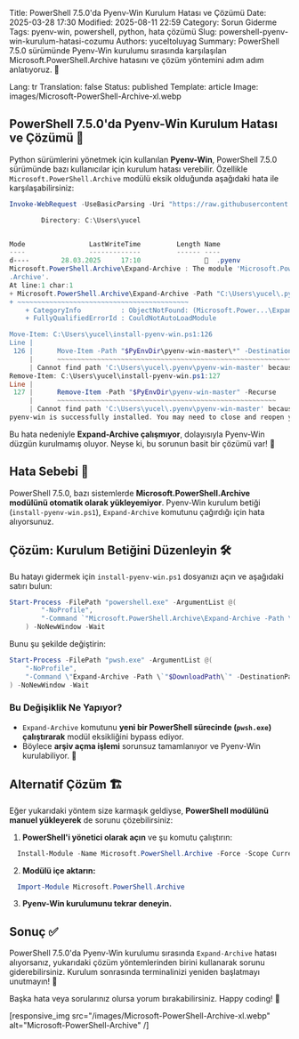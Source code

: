 Title: PowerShell 7.5.0'da Pyenv-Win Kurulum Hatası ve Çözümü
Date: 2025-03-28 17:30
Modified: 2025-08-11 22:59
Category: Sorun Giderme
Tags: pyenv-win, powershell, python, hata çözümü
Slug: powershell-pyenv-win-kurulum-hatasi-cozumu
Authors: yuceltoluyag
Summary: PowerShell 7.5.0 sürümünde Pyenv-Win kurulumu sırasında karşılaşılan Microsoft.PowerShell.Archive hatasını ve çözüm yöntemini adım adım anlatıyoruz. 🚀

Lang: tr
Translation: false
Status: published
Template: article
Image: images/Microsoft-PowerShell-Archive-xl.webp

## PowerShell 7.5.0'da Pyenv-Win Kurulum Hatası ve Çözümü 🎯

Python sürümlerini yönetmek için kullanılan **Pyenv-Win**, PowerShell 7.5.0 sürümünde bazı kullanıcılar için kurulum hatası verebilir. Özellikle `Microsoft.PowerShell.Archive` modülü eksik olduğunda aşağıdaki hata ile karşılaşabilirsiniz:

```powershell
Invoke-WebRequest -UseBasicParsing -Uri "https://raw.githubusercontent.com/pyenv-win/pyenv-win/master/pyenv-win/install-pyenv-win.ps1" -OutFile "./install-pyenv-win.ps1"; &"./install-pyenv-win.ps1"

        Directory: C:\Users\yucel


Mode                LastWriteTime         Length Name
----                -------------         ------ ----
d----        28.03.2025     17:10                  .pyenv
Microsoft.PowerShell.Archive\Expand-Archive : The module 'Microsoft.PowerShell.Archive' could not be loaded. For more information, run 'Import-Module Microsoft.PowerShell
.Archive'.
At line:1 char:1
+ Microsoft.PowerShell.Archive\Expand-Archive -Path "C:\Users\yucel\.py ...
+ ~~~~~~~~~~~~~~~~~~~~~~~~~~~~~~~~~~~~~~~~~~~
    + CategoryInfo          : ObjectNotFound: (Microsoft.Power...\Expand-Archive:String) [], CommandNotFoundException
    + FullyQualifiedErrorId : CouldNotAutoLoadModule

Move-Item: C:\Users\yucel\install-pyenv-win.ps1:126
Line |
 126 |      Move-Item -Path "$PyEnvDir\pyenv-win-master\*" -Destination "$PyE …
     |      ~~~~~~~~~~~~~~~~~~~~~~~~~~~~~~~~~~~~~~~~~~~~~~~~~~~~~~~~~~~~~~~~~
     | Cannot find path 'C:\Users\yucel\.pyenv\pyenv-win-master' because it does not exist.
Remove-Item: C:\Users\yucel\install-pyenv-win.ps1:127
Line |
 127 |      Remove-Item -Path "$PyEnvDir\pyenv-win-master" -Recurse
     |      ~~~~~~~~~~~~~~~~~~~~~~~~~~~~~~~~~~~~~~~~~~~~~~~~~~~~~~~
     | Cannot find path 'C:\Users\yucel\.pyenv\pyenv-win-master' because it does not exist.
pyenv-win is successfully installed. You may need to close and reopen your terminal before using it.
```

Bu hata nedeniyle **Expand-Archive çalışmıyor**, dolayısıyla Pyenv-Win düzgün kurulmamış oluyor. Neyse ki, bu sorunun basit bir çözümü var! 🚀

## Hata Sebebi 🤔

PowerShell 7.5.0, bazı sistemlerde **Microsoft.PowerShell.Archive modülünü otomatik olarak yükleyemiyor**. Pyenv-Win kurulum betiği (`install-pyenv-win.ps1`), `Expand-Archive` komutunu çağırdığı için hata alıyorsunuz.

## Çözüm: Kurulum Betiğini Düzenleyin 🛠️

Bu hatayı gidermek için `install-pyenv-win.ps1` dosyanızı açın ve aşağıdaki satırı bulun:

```powershell
Start-Process -FilePath "powershell.exe" -ArgumentList @(
        "-NoProfile",
        "-Command `"Microsoft.PowerShell.Archive\Expand-Archive -Path \`"$DownloadPath\`" -DestinationPath \`"$PyEnvDir\`"`""
    ) -NoNewWindow -Wait
```

Bunu şu şekilde değiştirin:

```powershell
Start-Process -FilePath "pwsh.exe" -ArgumentList @(
    "-NoProfile",
    "-Command \"Expand-Archive -Path \`"$DownloadPath\`" -DestinationPath \`"$PyEnvDir\`"\""
) -NoNewWindow -Wait
```

### **Bu Değişiklik Ne Yapıyor?**

- `Expand-Archive` komutunu **yeni bir PowerShell sürecinde (`pwsh.exe`) çalıştırarak** modül eksikliğini bypass ediyor.
- Böylece **arşiv açma işlemi** sorunsuz tamamlanıyor ve Pyenv-Win kurulabiliyor. 🎉

## Alternatif Çözüm 🏗️

Eğer yukarıdaki yöntem size karmaşık geldiyse, **PowerShell modülünü manuel yükleyerek** de sorunu çözebilirsiniz:

1. **PowerShell'i yönetici olarak açın** ve şu komutu çalıştırın:

```powershell
  Install-Module -Name Microsoft.PowerShell.Archive -Force -Scope CurrentUser
```

2. **Modülü içe aktarın:**

```powershell
  Import-Module Microsoft.PowerShell.Archive
```

3. **Pyenv-Win kurulumunu tekrar deneyin.**

## Sonuç ✅

PowerShell 7.5.0'da Pyenv-Win kurulumu sırasında `Expand-Archive` hatası alıyorsanız, yukarıdaki çözüm yöntemlerinden birini kullanarak sorunu giderebilirsiniz. Kurulum sonrasında terminalinizi yeniden başlatmayı unutmayın! 🔄

Başka hata veya sorularınız olursa yorum bırakabilirsiniz. Happy coding! 🚀

[responsive_img src="/images/Microsoft-PowerShell-Archive-xl.webp" alt="Microsoft-PowerShell-Archive" /]
